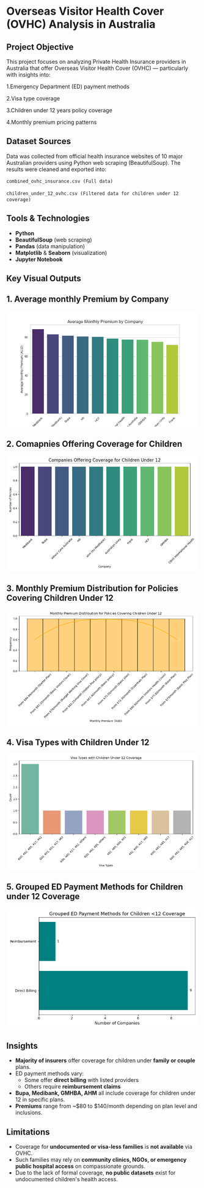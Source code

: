 # Overseas Visitor Health Cover (OVHC) Analysis in Australia
## Project Objective
This project focuses on analyzing Private Health Insurance providers in Australia that offer Overseas Visitor Health Cover (OVHC) — particularly with insights into:

 1.Emergency Department (ED) payment methods

 2.Visa type coverage

 3.Children under 12 years policy coverage

 4.Monthly premium pricing patterns


## Dataset Sources
Data was collected from official health insurance websites of 10 major Australian providers using Python web scraping (BeautifulSoup). The results were cleaned and exported into:

    combined_ovhc_insurance.csv (Full data)

    children_under_12_ovhc.csv (Filtered data for children under 12 coverage)


## Tools & Technologies
- **Python**
- **BeautifulSoup** (web scraping)
- **Pandas** (data manipulation)
- **Matplotlib** & **Seaborn** (visualization)
- **Jupyter Notebook**


## Key Visual Outputs
## 1. Average monthly Premium by Company

![comapnies offer best value](https://github.com/MandeepKaurSohi/ovhc_scraper/blob/main/output/company_offers_best_value.png)

## 2. Comapnies Offering Coverage for Children

![Companies cover children](https://github.com/MandeepKaurSohi/ovhc_scraper/blob/main/output/companies_covers_children.png)

## 3. Monthly Premium Distribution for Policies Covering Children Under 12

![monthly distribution cover children <12](https://github.com/MandeepKaurSohi/ovhc_scraper/blob/main/output/monthly_distribution_covers_children.png)

## 4. Visa Types with Children Under 12

![visa types children under 12](https://github.com/MandeepKaurSohi/ovhc_scraper/blob/main/output/visa_type_children_coverage.png)

## 5. Grouped ED Payment Methods for Children under 12 Coverage

![ED payment methods](https://github.com/MandeepKaurSohi/ovhc_scraper/blob/main/output/ed_payment_grouped.png)


## Insights

- **Majority of insurers** offer coverage for children under **family or couple** plans.
- ED payment methods vary:
  - Some offer **direct billing** with listed providers
  - Others require **reimbursement claims**
- **Bupa, Medibank, GMHBA, AHM** all include coverage for children under 12 in specific plans.
- **Premiums** range from ~$80 to $140/month depending on plan level and inclusions.


## Limitations

- Coverage for **undocumented or visa-less families** is **not available** via OVHC.
- Such families may rely on **community clinics, NGOs, or emergency public hospital access** on compassionate grounds.
- Due to the lack of formal coverage, **no public datasets** exist for undocumented children's health access.
